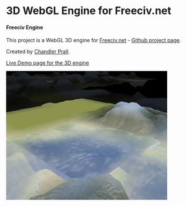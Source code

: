 3D WebGL Engine for Freeciv.net
===============================

#### Freeciv Engine ####

This project is a WebGL 3D engine for [Freeciv.net](http://www.freeciv.net/) - [Github project page](https://github.com/freecivnet/freeciv-web).

Created by [Chandler Prall](https://github.com/chandlerprall).

[Live Demo page for the 3D engine](http://chandler.prallfamily.com/webgl/freeciv/)

![equirectangular](https://github.com/chandlerprall/Freeciv-Engine/raw/master/screenshot.png)
